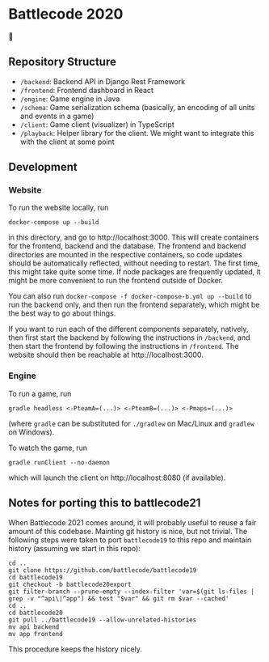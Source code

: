 # Battlecode 2020

🐢

## Repository Structure

- `/backend`: Backend API in Django Rest Framework
- `/frontend`: Frontend dashboard in React
- `/engine`: Game engine in Java
- `/schema`: Game serialization schema (basically, an encoding of all units and events in a game)
- `/client`: Game client (visualizer) in TypeScript
- `/playback`: Helper library for the client. We might want to integrate this with the client at some point

## Development

### Website

To run the website locally, run

```
docker-compose up --build
```

in this directory, and go to http://localhost:3000. This will create containers for the frontend, backend and the database. The frontend and backend directories are mounted in the respective containers, so code updates should be automatically reflected, without needing to restart. The first time, this might take quite some time. If node packages are frequently updated, it might be more convenient to run the frontend outside of Docker.

You can also run `docker-compose -f docker-compose-b.yml up --build` to run the backend only, and then run the frontend separately, which might be the best way to go about things.

If you want to run each of the different components separately, natively, then first start the backend by following the instructions in `/backend`, and then start the frontend by following the instructions in `/frontend`. The website should then be reachable at http://localhost:3000.

### Engine

To run a game, run

```
gradle headless <-PteamA=(...)> <-PteamB=(...)> <-Pmaps=(...)>
```

(where `gradle` can be substituted for `./gradlew` on Mac/Linux and `gradlew` on Windows).

To watch the game, run

```
gradle runClient --no-daemon
```

which will launch the client on http://localhost:8080 (if available).

## Notes for porting this to battlecode21

When Battlecode 2021 comes around, it will probably useful to reuse a fair amount of this codebase. Mainting git history is nice, but not trivial. The following steps were taken to port `battlecode19` to this repo and maintain history (assuming we start in this repo):

```
cd ..
git clone https://github.com/battlecode/battlecode19
cd battlecode19
git checkout -b battlecode20export
git filter-branch --prune-empty --index-filter 'var=$(git ls-files | grep -v "^api\|^app") && test "$var" && git rm $var --cached'
cd ..
cd battlecode20
git pull ../battlecode19 --allow-unrelated-histories
mv api backend
mv app frontend
```

This procedure keeps the history nicely.
